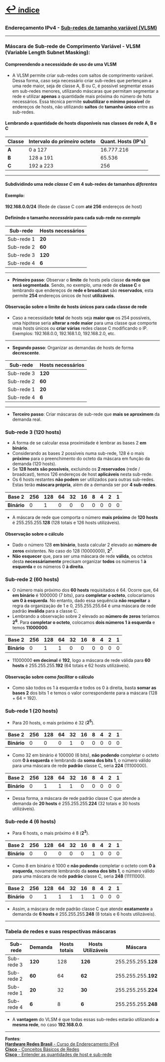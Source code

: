 [<p style="font-weight: 710;font-size: 1.5em; margin-right:0;">↩︎<span style="font-size: .75em"> índice</span></p>](../enderecamento-ipv4/README.md)
---
### Endereçamento IPv4 - [Sub-redes de tamanho variável (VLSM)](https://www.youtube.com/watch?v=TJMDckXt3Mo&list=PLAp37wMSBouCU49LV0qFbItufigjYk-sp&index=14)
---

### Máscara de Sub-rede de Comprimento Variável - VLSM (Variable Length Subnet Masking):

#### Compreendendo a necessidade de uso de uma VLSM
* A VLSM permite criar sub-redes com saltos de comprimento variável. Dessa forma, caso seja necessário criar sub-redes que pertençam a uma rede maior, seja de classe A, B ou C, é possível segmentar essas em sub-redes menores, utilizando máscaras que permitam segmentar a rede e utilizar **apenas** a quantidade mais próxima do número de hots necessários. Essa técnica permite **subutilizar o mínimo possível** de endereços de hosts, não utilizando **saltos** de **tamanho único** entre as sub-redes.

#### Lembrando a quantidade de hosts disponíveis nas classes de rede A, B e C

| Classe | Intervalo do ***primeiro*** octeto | Quant. Hosts (IP's) |
| --- | --- | --- |
| **A** | 0 a 127 | 16.777.216 |
| **B** | 128 a 191 | 65.536 |
| **C** | 192 a 223 | 256 |

---
#### Subdividindo uma rede ***classe C*** em 4 sub-redes de tamanhos ***diferentes***

#### Exemplo:
**192.168.0.0/24** (Rede de classe C com **até 256** endereços de host)

#### Definindo o tamanho ***necessário*** para cada sub-rede no ***exemplo***

| Sub-rede | Hosts necessários
| --- | --- |
| Sub-rede 1 | **20** |
| Sub-rede 2 | **60** |
| Sub-rede 3 | **120** |
| Sub-rede 4 | **6** |

---
* **Primeiro passo**: Observar o **limite** de hosts pela classe **da rede que será segmentada**. Sendo, no exemplo, uma rede de **classe C** e lembrando que endereços de **rede e broadcast** são **reservados**, esta permite **254** endereços únicos de host **utilizáveis**.

#### Observação sobre o limite de hosts únicos para cada classe de rede

* Caso a necessidade **total** de hosts seja **maior que** os 254 possíveis, uma hipótese seria **alterar a rede maior** para uma classe que comporte mais hosts únicos ou **criar várias** redes classe C modificando o IP. Exemplos: 192.168.0.0, 192.168.1.0, 192.168.2.0, etc.

---
* **Segundo passo**: Organizar as demandas de hosts de forma **decrescente**.

| Sub-rede | Hosts necessários
| --- | --- |
| Sub-rede 3 | **120** |
| Sub-rede 2 | **60** |
| Sub-rede 1 | **20** |
| Sub-rede 4 | **6** |

---
* **Terceiro passo**: Criar máscaras de sub-rede que **mais se aproximem** da demanda real.

### Sub-rede 3 (120 hosts)

* A forma de se calcular essa proximidade é lembrar as bases 2 **em binário**.
* Considerando as bases 2 possíveis numa sub-rede, 128 é o mais **próximo** para o preenchimento do octeto da máscara em função da demanda (120 hosts).
* Se **128 hosts são possíveis**, excluindo os **2 reservados** (rede / broadcast), temos 126 endereços de host **aplicáveis** nesta sub-rede.
* Os 6 hosts restantes **não podem** ser utilizados para outras sub-redes. Estas terão **máscara própria**, além de a demanda ser por **4 sub-redes**.

| Base 2 | 256 | 128 | 64 | 32 | 16 | 8 | 4 | 2 | 1 |
| --- | --- | --- | --- | --- | --- | --- | --- | --- | --- |
| **Binário** | 0 | 1 | 0 | 0 | 0 | 0 | 0 | 0 | 0 |

* A máscara de rede que comporta o número **mais próximo** de **120 hosts** é 255.255.255.**128** (128 totais e 126 hosts utilizáveis).

#### Observação sobre o cálculo

* Dado o número 128 **em binário**, basta calcular 2 elevado ao **número de zeros** existentes. No caso do 128 (10000000), **2<sup>7</sup>**.
* **Não esquecer** que, para ser uma máscara de rede **válida**, os octetos desta **necessáriamente** precisam organizar **todos** os números 1 **à esquerda** e os números 0 **à direita**.

### Sub-rede 2 (60 hosts)

* O número mais próximo dos **60 hosts** requisitados é 64. Ocorre que, 64 **em binário** é 1000000 (7 bits), para **completar o octeto**, colocaríamos **um 0 à esquerda**. No entanto, dado essa sequência **não respeitar** a regra da organização de 1 e 0, 255.255.255.64 é uma máscara de rede padrão **inválida** para a classe C.
* Lembrando a observação sobre 2 elevado ao **número de zeros** teríamos **2<sup>6</sup>**. Para **completar o octeto**, colocamos **dois números 1 à esquerda** e temos **11000000**.

| Base 2 | 256 | 128 | 64 | 32 | 16 | 8 | 4 | 2 | 1 |
| --- | --- | --- | --- | --- | --- | --- | --- | --- | --- |
| **Binário** | 0 | 1 | 1 | 0 | 0 | 0 | 0 | 0 | 0 |

* 11000000 **em decimal** é **192**, logo a máscara de rede válida para **60 hosts** é 255.255.255.**192** (64 totais e 62 hosts utilizáveis).

#### Observação sobre como ***facilitar*** o cálculo

* Como são todos os 1 à esquerda e todos os 0 à direita, basta **somar as bases 2** dos bits 1 e temos o valor correspondente para a máscara (128 + 64 = 192).

### Sub-rede 1 (20 hosts)

* Para 20 hosts, o mais próximo é 32 (**2<sup>5</sup>**).

| Base 2 | 256 | 128 | 64 | 32 | 16 | 8 | 4 | 2 | 1 |
| --- | --- | --- | --- | --- | --- | --- | --- | --- | --- |
| **Binário** | 0 | 0| 0 | 1 | 0 | 0 | 0 | 0 | 0 |

* Como 32 em binário é 100000 (6 bits), **não podendo** completar o octeto com **0 à esquerda** e lembrando da **soma dos bits 1**, o número válido para uma máscara de rede **padrão** classe C, seria **224** (11100000).

| Base 2 | 256 | 128 | 64 | 32 | 16 | 8 | 4 | 2 | 1 |
| --- | --- | --- | --- | --- | --- | --- | --- | --- | --- |
| **Binário** | 0 | 1 | 1 | 1 | 0 | 0 | 0 | 0 | 0 |

* Dessa forma, a máscara de rede padrão classe C que atende a demanda de **20 hosts** é 255.255.255.**224** (32 totais e 30 hosts utilizáveis).

### Sub-rede 4 (6 hosts)

* Para 6 hosts, o mais próximo é 8 (**2<sup>3</sup>**).

| Base 2 | 256 | 128 | 64 | 32 | 16 | 8 | 4 | 2 | 1 |
| --- | --- | --- | --- | --- | --- | --- | --- | --- | --- |
| **Binário** | 0 | 0| 0 | 0 | 0 | 1 | 0 | 0 | 0 |

* Como 8 em binário é 1000 e **não podendo** completar o octeto com **0 à esquerda**, novamente lembrando da **soma dos bits 1**, o número válido para uma máscara de rede **padrão** classe C, seria **248** (11111000).

| Base 2 | 256 | 128 | 64 | 32 | 16 | 8 | 4 | 2 | 1 |
| --- | --- | --- | --- | --- | --- | --- | --- | --- | --- |
| **Binário** | 0 | 1 | 1 | 1 | 1 | 1 | 0 | 0 | 0 |

* Assim, a máscara de rede padrão classe C que atende **exatamente** a demanda de **6 hosts** é 255.255.255.**248** (8 totais e 6 hosts utilizáveis).

---

### Tabela de redes e suas respectivas máscaras

| Sub-rede | Demanda | Hosts totais | Hosts Utilizáveis | Máscara |
| --- | --- | --- | --- | --- |
| Sub-rede 3 | **120** | 128 | **126** | 255.255.255.**128** |
| Sub-rede 2 | **60** | 64 | **62** | 255.255.255.**192** |
| Sub-rede 1 | **20** | 32 | **30** | 255.255.255.**224** |
| Sub-rede 4 | **6** | 8 | **6** | 255.255.255.**248** |

* A **vantagem** do VLSM é que todas essas sub-redes estarão utilizando **a mesma rede**, no caso **192.168.0.0**.

---		
**Fontes**:  
[**Hardware Redes Brasil** - Curso de Endereçamento IPv4](https://www.youtube.com/playlist?list=PLAp37wMSBouCU49LV0qFbItufigjYk-sp)  
[**Cisco** - Conceitos Básicos de Redes](https://www.netacad.com/pt/courses/networking-basics?courseLang=pt-BR)  
[**Cisco** - Entender as quantidades de host e sub-rede](https://www.cisco.com/c/pt_br/support/docs/ip/routing-information-protocol-rip/13790-8.html)  
